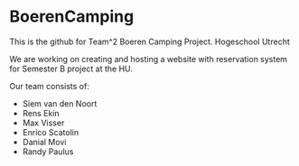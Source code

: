 # BoerenCamping
This is the github for Team^2 Boeren Camping Project. Hogeschool Utrecht

We are working on creating and hosting a website with reservation system for Semester B project at the HU.

Our team consists of:
- Siem van den Noort
- Rens Ekin
- Max Visser
- Enrico Scatolin
- Danial Movi
- Randy Paulus
